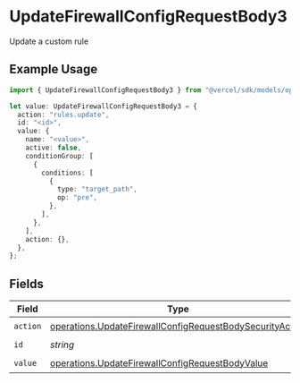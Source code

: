 # UpdateFirewallConfigRequestBody3

Update a custom rule

## Example Usage

```typescript
import { UpdateFirewallConfigRequestBody3 } from "@vercel/sdk/models/operations/updatefirewallconfig.js";

let value: UpdateFirewallConfigRequestBody3 = {
  action: "rules.update",
  id: "<id>",
  value: {
    name: "<value>",
    active: false,
    conditionGroup: [
      {
        conditions: [
          {
            type: "target_path",
            op: "pre",
          },
        ],
      },
    ],
    action: {},
  },
};
```

## Fields

| Field                                                                                                                                | Type                                                                                                                                 | Required                                                                                                                             | Description                                                                                                                          |
| ------------------------------------------------------------------------------------------------------------------------------------ | ------------------------------------------------------------------------------------------------------------------------------------ | ------------------------------------------------------------------------------------------------------------------------------------ | ------------------------------------------------------------------------------------------------------------------------------------ |
| `action`                                                                                                                             | [operations.UpdateFirewallConfigRequestBodySecurityAction](../../models/operations/updatefirewallconfigrequestbodysecurityaction.md) | :heavy_check_mark:                                                                                                                   | N/A                                                                                                                                  |
| `id`                                                                                                                                 | *string*                                                                                                                             | :heavy_check_mark:                                                                                                                   | N/A                                                                                                                                  |
| `value`                                                                                                                              | [operations.UpdateFirewallConfigRequestBodyValue](../../models/operations/updatefirewallconfigrequestbodyvalue.md)                   | :heavy_check_mark:                                                                                                                   | N/A                                                                                                                                  |